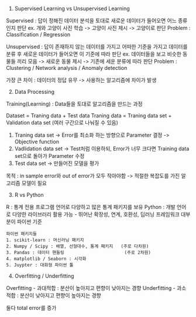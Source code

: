 1. Supervised Learning vs Unsupervised Learning

Supervised : 답이 정해진 데이터 분석을 토대로 새로운 데이터가 들어오면 어느 종류인지 판단
            ex. 개와 고양이 사진 학습 -> 고양이 사진 제시 -> 고양이로 판단
            Problem : Classification / Regression

Unsupervised : 답이 존재하지 않는 데이터를 가지고 어떠한 기준을 가지고 데이터를 분류 후 새로운 데이터가 들어오면 이 기준에 따라 판단
            ex. 데이터들을 보고 비슷한 동물들 끼리 모음 -> 새로운 동물 제시 -> 기존에 세운 분류에 따라 판단
            Problem : Clustering / Network analysis / Anomaly detection

가장 큰 차이 : 데이터의 정답 유무 -> 사용하는 알고리즘에 차이가 발생

2. Data Processing

Training(Learning) : Data들을 토대로 알고리즘을 만드는 과정

Dataset = Traning data + Test data
 Traning data = Traning data set + Validation data set (여러 구간으로 나눠질 수 있음)
 1) Traning data set -> Error를 최소화 하는 방향으로 Parameter 결정 -> Objective function
 2) Vadlidation data set -> Test처럼 이용하되, Error가 너무 크다면 Training data set으로 돌아가 Parameter 수정
 3) Test data set -> 만들어진 모델을 평가

목적 : in sample error와 out of error가 모두 작아야함 -> 적절한 복잡도를 가진 알고리즘 모델이 필요

3. R vs Python

R : 통계 전용 프로그램 언어로 다양하고 많은 통계 패키지를 보유
Python : 개발 언어로 다양한 라이브러리 활용 가능 - 뛰어난 확장성, 연계, 호환성, 딥러닝 프레임워크 대부분이 파이썬 기준

    파이썬 패키지들
    1. scikit-learn : 머신러닝 패키지
    2. Numpy / Scipy : 배열, 선형대수, 통계 패키지   (주로 다차원)
    3. Pandas : 데이터 핸들링                       (주로 2차원)
    4. matplotlib / Seaborn : 시각화
    5. Juypter : 대화형 파이썬 툴

4. Overfitting / Underfitting

Overfitting - 과대적합 : 분산이 높아지고 편향이 낮아지는 경향
Underfitting - 과소적합 : 분산이 낮아지고 편향이 높아지는 경향

둘다 total error를 증가